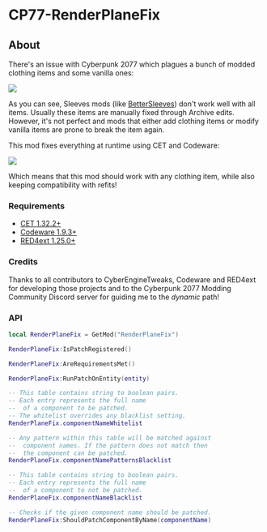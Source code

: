 # CP77-RenderPlaneFix

## About

There's an issue with Cyberpunk 2077 which plagues a bunch of modded
clothing items and some vanilla ones:

![](before.png)

As you can see, Sleeves mods (like [BetterSleeves](https://github.com/Marco4413/CP77-BetterSleeves))
don't work well with all items. Usually these items are manually
fixed through Archive edits. However, it's not perfect and mods
that either add clothing items or modify vanilla items are prone
to break the item again.

This mod fixes everything at runtime using CET and Codeware:

![](after.png)

Which means that this mod should work with any clothing item, while
also keeping compatibility with refits!

### Requirements

- [CET 1.32.2+](https://github.com/yamashi/CyberEngineTweaks)
- [Codeware 1.9.3+](https://github.com/psiberx/cp2077-codeware)
- [RED4ext 1.25.0+](https://github.com/WopsS/RED4ext)

### Credits

Thanks to all contributors to CyberEngineTweaks, Codeware and RED4ext
for developing those projects and to the Cyberpunk 2077 Modding Community
Discord server for guiding me to the *dynamic* path!


### API

```lua
local RenderPlaneFix = GetMod("RenderPlaneFix")

RenderPlaneFix:IsPatchRegistered()

RenderPlaneFix:AreRequirementsMet()

RenderPlaneFix:RunPatchOnEntity(entity)

-- This table contains string to boolean pairs.
-- Each entry represents the full name
--  of a component to be patched.
-- The whitelist overrides any blacklist setting.
RenderPlaneFix.componentNameWhitelist

-- Any pattern within this table will be matched against
--  component names. If the pattern does not match then
--  the component can be patched.
RenderPlaneFix.componentNamePatternsBlacklist

-- This table contains string to boolean pairs.
-- Each entry represents the full name
--  of a component to not be patched.
RenderPlaneFix.componentNameBlacklist

-- Checks if the given component name should be patched.
RenderPlaneFix:ShouldPatchComponentByName(componentName)
```
